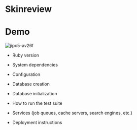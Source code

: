 # Skinreview

# Demo
![jipc5-av26f](https://user-images.githubusercontent.com/57396312/95724179-ff2f4f00-0cb0-11eb-88a5-9627ce550353.gif)

* Ruby version

* System dependencies

* Configuration

* Database creation

* Database initialization

* How to run the test suite

* Services (job queues, cache servers, search engines, etc.)

* Deployment instructions
